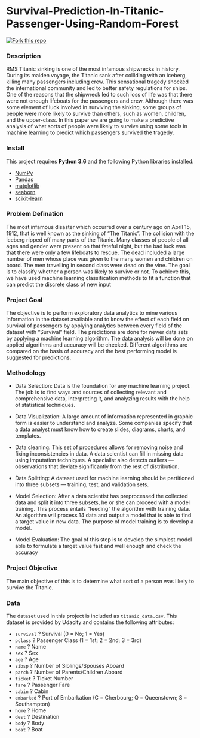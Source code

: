 # Survival-Prediction-In-Titanic-Passenger-Using-Random-Forest

<a href="https://github.com/debrup416"><img style="position: relative; top: 0; left: 0; border: 5;" src="https://68.media.tumblr.com/38ae897f20630ef88e6484dea00db3b3/tumblr_mm8fhitR3u1rwwvg9o1_500.gif" alt=" Fork this repo" data-canonical-></a>

### Description

RMS Titanic sinking is one of the most infamous shipwrecks in history. During
its maiden voyage, the Titanic sank after colliding with an iceberg, killing many
passengers including crew. This sensational tragedy shocked the international
community and led to better safety regulations for ships. One of the reasons that
the shipwreck led to such loss of life was that there were not enough lifeboats
for the passengers and crew. Although there was some element of luck involved
in surviving the sinking, some groups of people were more likely to survive
than others, such as women, children, and the upper-class. In this paper we are
going to make a predictive analysis of what sorts of people were likely to
survive using some tools in machine learning to predict which passengers
survived the tragedy.

### Install

This project requires **Python 3.6** and the following Python libraries installed:

- [NumPy](http://www.numpy.org/)
- [Pandas](http://pandas.pydata.org)
- [matplotlib](http://matplotlib.org/)
- [seaborn](https://seaborn.pydata.org/installing.html)
- [scikit-learn](http://scikit-learn.org/stable/)

### Problem Defination

The most infamous disaster which occurred over a century ago on April 15,
1912, that is well known as the sinking of “The Titanic”. The collision with
the iceberg ripped off many parts of the Titanic. Many classes of people of all
ages and gender were present on that fateful night, but the bad luck was that
there were only a few lifeboats to rescue. The dead included a large number of
men whose place was given to the many women and children on board. The
men travelling in second class were dead on the vine. The goal is to classify
whether a person was likely to survive or not. To achieve this, we have used
machine learning classification methods to fit a function that can predict the
discrete class of new input

### Project Goal

The objective is to perform exploratory data analytics to mine various
information in the dataset available and to know the effect of each field on
survival of passengers by applying analytics between every field of the dataset
with “Survival” field. The predictions are done for newer data sets by
applying a machine learning algorithm. The data analysis will be done on
applied algorithms and accuracy will be checked. Different algorithms are
compared on the basis of accuracy and the best performing model is suggested
for predictions.


### Methodology

* Data Selection:
Data is the foundation for any machine learning project. The
job is to find ways and sources of collecting relevant and comprehensive data,
interpreting it, and analyzing results with the help of statistical techniques.

* Data Visualization:
A large amount of information represented in graphic form
is easier to understand and analyze. Some companies specify that a data analyst
must know how to create slides, diagrams, charts, and templates.

* Data cleaning:
This set of procedures allows for removing noise and fixing
inconsistencies in data. A data scientist can fill in missing data using imputation
techniques. A specialist also detects outliers — observations that deviate
significantly from the rest of distribution.

* Data Splitting: 
A dataset used for machine learning should be partitioned into
three subsets — training, test, and validation sets.

* Model Selection:
After a data scientist has preprocessed the collected data and
split it into three subsets, he or she can proceed with a model training. This
process entails “feeding” the algorithm with training data. An algorithm will
process 14 data and output a model that is able to find a target value in new
data. The purpose of model training is to develop a model.

* Model Evaluation: The goal of this step is to develop the simplest model able
to formulate a target value fast and well enough and check the accuracy



### Project Objective

The main objective of this is to determine what sort of a person was likely to
survive the Titanic.


### Data

The dataset used in this project is included as `titanic_data.csv`. This dataset is provided by Udacity and contains the following attributes:

- `survival` ? Survival (0 = No; 1 = Yes)
- `pclass` ? Passenger Class (1 = 1st; 2 = 2nd; 3 = 3rd)
- `name` ? Name
- `sex` ? Sex
- `age` ? Age
- `sibsp` ? Number of Siblings/Spouses Aboard
- `parch` ? Number of Parents/Children Aboard
- `ticket` ? Ticket Number
- `fare` ? Passenger Fare
- `cabin` ? Cabin
- `embarked` ? Port of Embarkation (C = Cherbourg; Q = Queenstown; S = Southampton)
- `home` ? Home
- `dest` ? Destination
- `body` ? Body
- `boat` ? Boat










